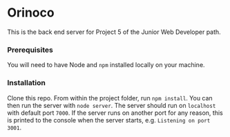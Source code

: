 # Orinoco #

This is the back end server for Project 5 of the Junior Web Developer path.

### Prerequisites ###

You will need to have Node and `npm` installed locally on your machine.

### Installation ###

Clone this repo. From within the project folder, run `npm install`. You 
can then run the server with `node server`. 
The server should run on `localhost` with default port `7000`. If the
server runs on another port for any reason, this is printed to the
console when the server starts, e.g. `Listening on port 3001`.
